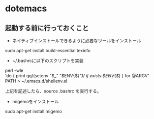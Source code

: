 # dotemacs

## 起動する前に行っておくこと

- ネイティブインストールできるように必要なツールをインストール

sudo apt-get install build-essential texinfo

- ~/.bashrcに以下のスクリプトを実装

perl -wle \
    'do { print qq/(setenv "$_" "$ENV{$_}")/ if exists $ENV{$_} } for @ARGV' \
    PATH > ~/.emacs.d/shellenv.el

上記を記述したら、source .bashrc を実行する。

- migemoをインストール

sudo apt-get install migemo
